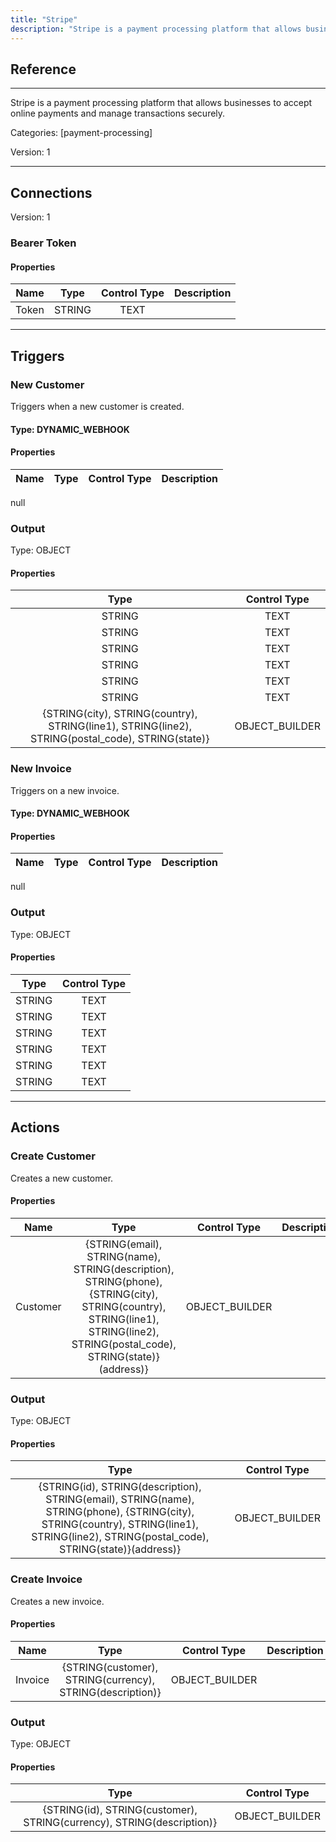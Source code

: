 ```yaml
---
title: "Stripe"
description: "Stripe is a payment processing platform that allows businesses to accept online payments and manage transactions securely."
---
```

## Reference
<hr />

Stripe is a payment processing platform that allows businesses to accept online payments and manage transactions securely.


Categories: [payment-processing]


Version: 1

<hr />



## Connections

Version: 1


### Bearer Token

#### Properties

|      Name      |     Type     |     Control Type     |     Description     |
|:--------------:|:------------:|:--------------------:|:-------------------:|
| Token | STRING | TEXT  |  |





<hr />



## Triggers


### New Customer
Triggers when a new customer is created.

#### Type: DYNAMIC_WEBHOOK
#### Properties

|      Name      |     Type     |     Control Type     |     Description     |
|:--------------:|:------------:|:--------------------:|:-------------------:|
null


### Output



Type: OBJECT


#### Properties

|     Type     |     Control Type     |
|:------------:|:--------------------:|
| STRING | TEXT  |
| STRING | TEXT  |
| STRING | TEXT  |
| STRING | TEXT  |
| STRING | TEXT  |
| STRING | TEXT  |
| {STRING\(city), STRING\(country), STRING\(line1), STRING\(line2), STRING\(postal_code), STRING\(state)} | OBJECT_BUILDER  |







### New Invoice
Triggers on a new invoice.

#### Type: DYNAMIC_WEBHOOK
#### Properties

|      Name      |     Type     |     Control Type     |     Description     |
|:--------------:|:------------:|:--------------------:|:-------------------:|
null


### Output



Type: OBJECT


#### Properties

|     Type     |     Control Type     |
|:------------:|:--------------------:|
| STRING | TEXT  |
| STRING | TEXT  |
| STRING | TEXT  |
| STRING | TEXT  |
| STRING | TEXT  |
| STRING | TEXT  |







<hr />



## Actions


### Create Customer
Creates a new customer.

#### Properties

|      Name      |     Type     |     Control Type     |     Description     |
|:--------------:|:------------:|:--------------------:|:-------------------:|
| Customer | {STRING\(email), STRING\(name), STRING\(description), STRING\(phone), {STRING\(city), STRING\(country), STRING\(line1), STRING\(line2), STRING\(postal_code), STRING\(state)}\(address)} | OBJECT_BUILDER  |  |


### Output



Type: OBJECT


#### Properties

|     Type     |     Control Type     |
|:------------:|:--------------------:|
| {STRING\(id), STRING\(description), STRING\(email), STRING\(name), STRING\(phone), {STRING\(city), STRING\(country), STRING\(line1), STRING\(line2), STRING\(postal_code), STRING\(state)}\(address)} | OBJECT_BUILDER  |






### Create Invoice
Creates a new invoice.

#### Properties

|      Name      |     Type     |     Control Type     |     Description     |
|:--------------:|:------------:|:--------------------:|:-------------------:|
| Invoice | {STRING\(customer), STRING\(currency), STRING\(description)} | OBJECT_BUILDER  |  |


### Output



Type: OBJECT


#### Properties

|     Type     |     Control Type     |
|:------------:|:--------------------:|
| {STRING\(id), STRING\(customer), STRING\(currency), STRING\(description)} | OBJECT_BUILDER  |







